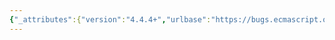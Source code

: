 ```yaml
---
{"_attributes":{"version":"4.4.4+","urlbase":"https://bugs.ecmascript.org/","maintainer":"dherman@mozilla.com"},"bug":{"bug_id":2541,"creation_ts":"2014-02-12 16:50:00 -0800","short_desc":"chapter 22: misc editorial","delta_ts":"2014-06-01 23:30:05 -0700","product":"Draft for 6th Edition","component":"editorial issue","version":"Rev 22: January 20, 2014 Draft","rep_platform":"All","op_sys":"All","bug_status":"RESOLVED","resolution":"FIXED","priority":"Normal","bug_severity":"normal","everconfirmed":true,"reporter":{"uid":"jmdyck","name":"Michael Dyck"},"assigned_to":{"uid":"allen","name":"Allen Wirfs-Brock"},"long_desc":[{"commentid":7275,"comment_count":0,"who":{"uid":"jmdyck","name":"Michael Dyck"},"bug_when":"2014-02-12 16:50:33 -0800","thetext":"----------------------------------------\nIn 22.2.1.1 \"%TypedArray% ( length )\":\n\n22.2.1.1 / step 8:\nLet /constructorName/ be the string value /O/'s [[TypedArrayName]] internal slot\n    After \"value\", insert \"of\"\n\n22.2.1.1 / step 16:\nLet /elementSize/ be the Size Element value in Table 43 for /constructorName/.\n    s|Size Element|Element Size|\n\n22.2.1.1 / step 20:\nSet /O/'s [[ViewedArrayBuffer]] to /data/.\n    After \"[[ViewedArrayBuffer]]\", insert \"internal slot\".\n\n----------------------------------------\nIn 22.2.1.2 \"%TypedArray% ( typedArray )\":\n\n22.2.1.2 / step 9:\nLet /constructorName/ be the string value /O/'s [[TypedArrayName]] internal slot\n    After \"value\", insert \"of\"\n\n22.2.1.2 / step 12:\nLet /srcName/ be the string value /srcArray/'s [[TypedArrayName]] internal slot.\n    After \"value\", insert \"of\"\n\n22.2.1.2 / step 14:\nLet /srcElementSize/ be the Size Element value in Table 43 for /srcName/.\n    s|Size Element|Element Size|\n\n22.2.1.2 / step 17:\nLet /elementSize/ be the Size Element value in Table 43 for /constructorName/.\n    s|Size Element|Element Size|\n\n22.2.1.2 / step 20.a:\nLet /bufferConstructor/ be the result of Get(/srcBuffer/, \"constructor\").\n    'srcBuffer' is not defined\n\n----------------------------------------\nIn 22.2.1.3 \"%TypedArray% ( array )\":\n\n22.2.1.3 / step 8:\nLet /constructorName/ be the string value /O/'s [[TypedArrayName]] internal slot\n    After \"value\", insert \"of\"\n\n22.2.1.3 / step 15:\nLet /elementSize/ be the Size Element value in Table 43 for /constructorName/.\n    s|Size Element|Element Size|\n\n22.2.1.3 / step 23:\nSet /O/'s [[ViewedArrayBuffer]] to /data/.\n    After \"[[ViewedArrayBuffer]]\", insert \"internal slot\".\n\n----------------------------------------\nIn 22.2.1.4 \"%TypedArray% ( buffer, byteOffset=0, length=undefined )\":\n\n22.2.1.4 / step 8:\nLet /constructorName/ be the string value /O/'s [[TypedArrayName]] internal slot\n    After \"value\", insert \"of\"\n\n22.2.1.4 / step 20:\nSet /O/'s [[ViewedArrayBuffer]] to /buffer/.\n    After \"[[ViewedArrayBuffer]]\", insert \"internal slot\".\n\n----------------------------------------\nIn 22.2.3.22 \"%TypedArray%.prototype.set(array, offset = 0 )\":\n\n22.2.3.22 / step 12:\nLet /targetName/ be the string value /target/'s [[TypedArrayName]] internal slot\n    After \"value\", insert \"of\"\n\n----------------------------------------\nIn 22.2.3.23 \"%TypedArray%.prototype.set(typedArray, offset = 0 )\":\n\n22.2.3.23 / step 14:\nLet /targetName/ be the string value /target/'s [[TypedArrayName]] internal slot\n    After \"value\", insert \"of\"\n\n22.2.3.23 / step 18:\nLet /srcName/ be the string value /typedArray/'s [[TypedArrayName]] internal slo\n    After \"value\", insert \"of\"\n\n----------------------------------------\nIn 22.2.3.27 \"%TypedArray%.prototype.subarray(begin = 0, end = this.length )\":\n\n22.2.3.27 / step 19:\nLet /constructorName/ be the string value /O/'s [[TypedArrayName]] internal slot\n    After \"value\", insert \"of\"\n\nXXXXXXXXXXXXXXXXXXXXXXXXXXXXXXXXXXXXXXXXXXXXXXXXXXXXXXXXXXXXXXXXXXXXXXXXXXXXXXXX"},{"commentid":8340,"comment_count":1,"who":{"uid":"allen","name":"Allen Wirfs-Brock"},"bug_when":"2014-05-12 12:26:44 -0700","thetext":"fixed in rev25 editor's draft"},{"commentid":8789,"comment_count":2,"who":{"uid":"jmdyck","name":"Michael Dyck"},"bug_when":"2014-06-01 23:30:05 -0700","thetext":"confirmed fixed."}]}}
---
```


